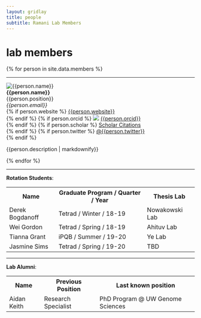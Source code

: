 ```yaml
---
layout: gridlay
title: people
subtitle: Ramani Lab Members
---
```


# **lab members**
{% for person in site.data.members %}
<hr>
<!-- The paddingtop and margin-top edits allow anchors to link properly. -->
<div id = "{{person.name}}" class="row" style="padding-top: 60px; margin-top: -60px;">
    <div class="col-sm-4">
        <img class="img-responsive" src="{{person.image}}" {% if person.altimage %} onmouseover="this.src='{{person.altimage}}';" onmouseout="this.src='{{person.image}}';" {% endif %} alt="{{person.name}}"><br>
        <strong>{{person.name}}</strong> <br>
        {{person.position}} <br>
        <em>{{person.email}}</em> <br>
        {% if person.website %}
          <a href= "{{person.website}}">{{person.website}}</a> <br>
        {% endif %}
        {% if person.orcid %}
          <a href="http://orcid.org"><img class="inline-block" src="/static/img/orcid_logo.png"></a>
          <a href="http://{{person.orcid}}"> {{person.orcid}}</a> <br>
        {% endif %}
        {% if person.scholar %}
          <a href= "http://scholar.google.com/citations?user={{person.scholar}}"> Scholar Citations </a> <br>
        {% endif %}
        {% if person.twitter %}
          <a href= "http://twitter.com/{{person.twitter}}"> @{{person.twitter}} </a> <br>
        {% endif %}
    </div>
    <div class="col-sm-8">
        <p class="text-justify">{{person.description | markdownify}}</p>
    </div>
</div>
{% endfor %}
<hr>
<strong>Rotation Students</strong>: <br>
<table class="w3-table">
<tr>
  <th>Name</th>
  <th>Graduate Program / Quarter / Year</th>
  <th>Thesis Lab</th>
</tr>
<tr>
  <td>Derek Bogdanoff</td>
  <td>Tetrad / Winter / 18-19</td>
  <td>Nowakowski Lab</td>
</tr>
<tr>
  <td>Wei Gordon</td>
  <td>Tetrad / Spring / 18-19</td>
  <td>Ahituv Lab</td>
</tr>
<tr>
  <td>Tianna Grant</td>
  <td>iPQB / Summer / 19-20</td>
  <td>Ye Lab</td>
</tr>
<tr>
  <td>Jasmine Sims</td>
  <td>Tetrad / Spring / 19-20</td>
  <td>TBD</td>
</tr>
</table>
<hr>
<strong>Lab Alumni</strong>: <br>
<table class="w3-table">
<tr>
  <th>Name</th>
  <th>Previous Position</th>
  <th>Last known position</th>
</tr>
<tr>
  <td>Aidan Keith</td>
  <td>Research Specialist</td>
  <td>PhD Program @ UW Genome Sciences</td>
</tr>
</tr>
</table>
